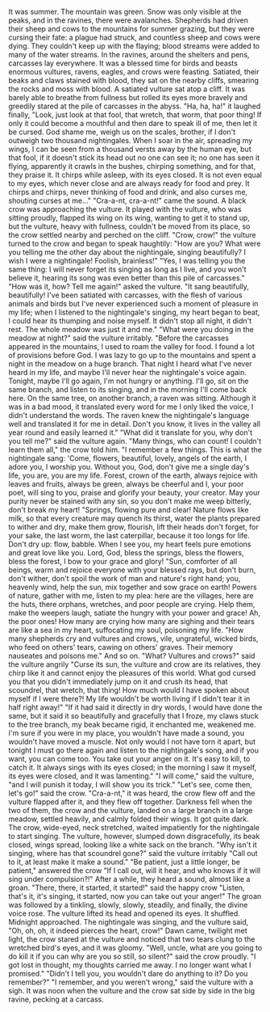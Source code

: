 It was summer. 
The mountain was green. 
Snow was only visible at the peaks, and in the ravines, there were avalanches. 
Shepherds had driven their sheep and cows to the mountains for summer grazing, but they were cursing their fate: a plague had struck, and countless sheep and cows were dying. 
They couldn't keep up with the flaying; blood streams were added to many of the water streams. 
In the ravines, around the shelters and pens, carcasses lay everywhere. 
It was a blessed time for birds and beasts
enormous vultures, ravens, eagles, and crows were feasting. Satiated, their beaks and claws stained with blood, they sat on the nearby cliffs, smearing the rocks and moss with blood.
A satiated vulture sat atop a cliff. 
It was barely able to breathe from fullness but rolled its eyes more bravely and greedily stared at the pile of carcasses in the abyss. 
"Ha, ha, ha!" it laughed finally, "Look, just look at that fool, that wretch, that worm, that poor thing! 
If only it could become a mouthful and then dare to speak ill of me, then let it be cursed. 
God shame me, weigh us on the scales, brother, if I don't outweigh two thousand nightingales. 
When I soar in the air, spreading my wings, I can be seen from a thousand versts away by the human eye, but that fool, if it doesn't stick its head out
no one can see it; no one has seen it flying, apparently it crawls in the bushes, chirping something, and for that, they praise it. 
It chirps while asleep, with its eyes closed. 
It is not even equal to my eyes, which never close and are always ready for food and prey. 
It chirps and chirps, never thinking of food and drink, and also curses me, shouting curses at me..."
"Cra-a-nt, cra-a-nt!" came the sound. A black crow was approaching the vulture. 
It played with the vulture, who was sitting proudly, flapped its wing on its wing, wanting to get it to stand up, but the vulture, heavy with fullness, couldn't be moved from its place, so the crow settled nearby and perched on the cliff.
"Crow, crow!" the vulture turned to the crow and began to speak haughtily: "How are you? What were you telling me the other day about the nightingale, singing beautifully? 
I wish I were a nightingale! 
Foolish, brainless!"
"Yes, I was telling you the same thing: I will never forget its singing as long as I live, and you won't believe it, hearing its song was even better than this pile of carcasses."
"How was it, how? Tell me again!" asked the vulture.
"It sang beautifully, beautifully! 
I've been satiated with carcasses, with the flesh of various animals and birds
but I've never experienced such a moment of pleasure in my life; when I listened to the nightingale's singing, my heart began to beat, I could hear its thumping and noise myself. It didn't stop all night, it didn't rest. 
The whole meadow was just it and me."
"What were you doing in the meadow at night?" said the vulture irritably.
"Before the carcasses appeared in the mountains, I used to roam the valley for food. 
I found a lot of provisions before God. 
I was lazy to go up to the mountains and spent a night in the meadow on a huge branch. 
That night I heard what I've never heard in my life, and maybe I'll never hear the nightingale's voice again. 
Tonight, maybe I'll go again, I'm not hungry or anything. 
I'll go, sit on the same branch, and listen to its singing, and in the morning I'll come back here. 
On the same tree, on another branch, a raven was sitting. 
Although it was in a bad mood, it translated every word for me
I only liked the voice, I didn't understand the words. 
The raven knew the nightingale's language well and translated it for me in detail. 
Don't you know, it lives in the valley all year round and easily learned it."
"What did it translate for you, why don't you tell me?" said the vulture again.
"Many things, who can count! I couldn't learn them all," the crow told him.
"I remember a few things. 
This is what the nightingale sang: 'Come, flowers, beautiful, lovely, angels of the earth, I adore you, I worship you. 
Without you, God, don't give me a single day's life, you are, you are my life. 
Forest, crown of the earth, always rejoice with leaves and fruits, always be green, always be cheerful and I, your poor poet, will sing to you, praise and glorify your beauty, your creator. 
May your purity never be stained with any sin, so you don't make me weep bitterly, don't break my heart!
"Springs, flowing pure and clear! 
Nature flows like milk, so that every creature may quench its thirst, water the plants prepared to wither and dry, make them grow, flourish, lift their heads 
don't forget, for your sake, the last worm, the last caterpillar, because it too longs for life. 
Don't dry up: flow, babble. 
When I see you, my heart feels pure emotions and great love like you. 
Lord, God, bless the springs, bless the flowers, bless the forest, I bow to your grace and glory!
"Sun, comforter of all beings, warm and rejoice everyone with your blessed rays, but don't burn, don't wither, don't spoil the work of man and nature's right hand; you, heavenly wind, help the sun, mix together and sow grace on earth! 
Powers of nature, gather with me, listen to my plea: here are the villages, here are the huts, there orphans, wretches, and poor people are crying. 
Help them, make the weepers laugh, satiate the hungry with your power and grace! 
Ah, the poor ones! 
How many are crying
how many are sighing
and their tears are like a sea in my heart, suffocating my soul, poisoning my life.
"How many shepherds cry 
and vultures and crows, vile, ungrateful, wicked birds, who feed on others' tears, cawing on others' graves. 
Their memory nauseates and poisons me." 
And so on.
"What? Vultures and crows?" said the vulture angrily
"Curse its sun, the vulture and crow are its relatives, they chirp like it and cannot enjoy the pleasures of this world. 
What god cursed you that you didn't immediately jump on it and crush its head, that scoundrel, that wretch, that thing! 
How much would I have spoken about myself if I were there?!
My life wouldn't be worth living if I didn't tear it in half right away!"
"If it had said it directly in dry words, I would have done the same, but it said it so beautifully and gracefully that I froze, my claws stuck to the tree branch, my beak became rigid, it enchanted me, weakened me. 
I'm sure if you were in my place, you wouldn't have made a sound, you wouldn't have moved a muscle. 
Not only would I not have torn it apart, but tonight I must go there again and listen to the nightingale's song, and if you want, you can come too. 
You take out your anger on it. 
It's easy to kill, to catch it. It always sings with its eyes closed; in the morning I saw it myself, its eyes were closed, and it was lamenting."
"I will come," said the vulture, "and I will punish it today, I will show you its trick."
"Let's see, come then, let's go!" said the crow. 
"Cra-a-nt," it was heard, the crow flew off
and the vulture flapped after it, and they flew off together.
Darkness fell when the two of them, the crow and the vulture, landed on a large branch in a large meadow, settled heavily, and calmly folded their wings.
It got quite dark. 
The crow, wide-eyed, neck stretched, waited impatiently for the nightingale to start singing. 
The vulture, however, slumped down disgracefully, its beak closed, wings spread, looking like a white sack on the branch.
"Why isn't it singing, where has that scoundrel gone?" said the vulture irritably
"Call out to it, at least make it make a sound."
"Be patient, just a little longer, be patient," answered the crow
"If I call out, will it hear, and who knows if it will sing under compulsion?!"
After a while, they heard a sound, almost like a groan.
"There, there, it started, it started!" said the happy crow
"Listen, that's it, it's singing, it started, now you can take out your anger!"
The groan was followed by a tinkling, slowly, slowly, steadily, and finally, the divine voice rose.
The vulture lifted its head and opened its eyes. 
It shuffled. 
Midnight approached. 
The nightingale was singing, and the vulture said, "Oh, oh, oh, it indeed pierces the heart, crow!"
Dawn came, twilight met light, the crow stared at the vulture and noticed that two tears clung to the wretched bird's eyes, and it was gloomy.
"Well, uncle, what are you going to do
kill it if you can
why are you so still, so silent?" said the crow proudly.
"I got lost in thought, my thoughts carried me away. 
I no longer want what I promised."
"Didn't I tell you, you wouldn't dare do anything to it? 
Do you remember?"
"I remember, and you weren't wrong," said the vulture with a sigh.
It was noon when the vulture and the crow sat side by side in the big ravine, pecking at a carcass.
